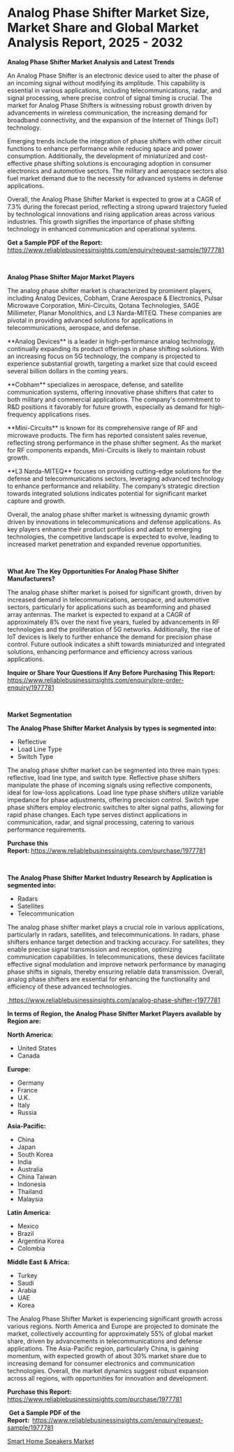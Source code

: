 <p><h1>Analog Phase Shifter Market Size, Market Share and Global Market Analysis Report, 2025 - 2032</h1></p><p><strong>Analog Phase Shifter Market Analysis and Latest Trends</strong></p>
<p><p>An Analog Phase Shifter is an electronic device used to alter the phase of an incoming signal without modifying its amplitude. This capability is essential in various applications, including telecommunications, radar, and signal processing, where precise control of signal timing is crucial. The market for Analog Phase Shifters is witnessing robust growth driven by advancements in wireless communication, the increasing demand for broadband connectivity, and the expansion of the Internet of Things (IoT) technology. </p><p>Emerging trends include the integration of phase shifters with other circuit functions to enhance performance while reducing space and power consumption. Additionally, the development of miniaturized and cost-effective phase shifting solutions is encouraging adoption in consumer electronics and automotive sectors. The military and aerospace sectors also fuel market demand due to the necessity for advanced systems in defense applications. </p><p>Overall, the Analog Phase Shifter Market is expected to grow at a CAGR of 7.3% during the forecast period, reflecting a strong upward trajectory fueled by technological innovations and rising application areas across various industries. This growth signifies the importance of phase shifting technology in enhanced communication and operational systems.</p></p>
<p><strong>Get a Sample PDF of the Report:&nbsp;</strong> <a href="https://www.reliablebusinessinsights.com/enquiry/request-sample/1977781?utm_campaign=3568&utm_medium=2&utm_source=Github&utm_content=ia&utm_term=06042025&utm_id=analog-phase-shifter">https://www.reliablebusinessinsights.com/enquiry/request-sample/1977781</a></p>
<p>&nbsp;</p>
<p><strong>Analog Phase Shifter Major Market Players</strong></p>
<p><p>The analog phase shifter market is characterized by prominent players, including Analog Devices, Cobham, Crane Aerospace & Electronics, Pulsar Microwave Corporation, Mini-Circuits, Qotana Technologies, SAGE Millimeter, Planar Monolithics, and L3 Narda-MITEQ. These companies are pivotal in providing advanced solutions for applications in telecommunications, aerospace, and defense.</p><p>**Analog Devices** is a leader in high-performance analog technology, continually expanding its product offerings in phase shifting solutions. With an increasing focus on 5G technology, the company is projected to experience substantial growth, targeting a market size that could exceed several billion dollars in the coming years.</p><p>**Cobham** specializes in aerospace, defense, and satellite communication systems, offering innovative phase shifters that cater to both military and commercial applications. The company's commitment to R&D positions it favorably for future growth, especially as demand for high-frequency applications rises.</p><p>**Mini-Circuits** is known for its comprehensive range of RF and microwave products. The firm has reported consistent sales revenue, reflecting strong performance in the phase shifter segment. As the market for RF components expands, Mini-Circuits is likely to maintain robust growth.</p><p>**L3 Narda-MITEQ** focuses on providing cutting-edge solutions for the defense and telecommunications sectors, leveraging advanced technology to enhance performance and reliability. The company’s strategic direction towards integrated solutions indicates potential for significant market capture and growth.</p><p>Overall, the analog phase shifter market is witnessing dynamic growth driven by innovations in telecommunications and defense applications. As key players enhance their product portfolios and adapt to emerging technologies, the competitive landscape is expected to evolve, leading to increased market penetration and expanded revenue opportunities.</p></p>
<p>&nbsp;</p>
<p><strong>What Are The Key Opportunities For Analog Phase Shifter Manufacturers?</strong></p>
<p><p>The analog phase shifter market is poised for significant growth, driven by increased demand in telecommunications, aerospace, and automotive sectors, particularly for applications such as beamforming and phased array antennas. The market is expected to expand at a CAGR of approximately 8% over the next five years, fueled by advancements in RF technologies and the proliferation of 5G networks. Additionally, the rise of IoT devices is likely to further enhance the demand for precision phase control. Future outlook indicates a shift towards miniaturized and integrated solutions, enhancing performance and efficiency across various applications.</p></p>
<p><strong>Inquire or Share Your Questions If Any Before Purchasing This Report:</strong> <a href="https://www.reliablebusinessinsights.com/enquiry/pre-order-enquiry/1977781?utm_campaign=3568&utm_medium=2&utm_source=Github&utm_content=ia&utm_term=06042025&utm_id=analog-phase-shifter">https://www.reliablebusinessinsights.com/enquiry/pre-order-enquiry/1977781</a></p>
<p>&nbsp;</p>
<p><strong>Market Segmentation</strong></p>
<p><strong>The Analog Phase Shifter Market Analysis by types is segmented into:</strong></p>
<p><ul><li>Reflective</li><li>Load Line Type</li><li>Switch Type</li></ul></p>
<p><p>The analog phase shifter market can be segmented into three main types: reflective, load line type, and switch type. Reflective phase shifters manipulate the phase of incoming signals using reflective components, ideal for low-loss applications. Load line type phase shifters utilize variable impedance for phase adjustments, offering precision control. Switch type phase shifters employ electronic switches to alter signal paths, allowing for rapid phase changes. Each type serves distinct applications in communication, radar, and signal processing, catering to various performance requirements.</p></p>
<p><strong>Purchase this Report:&nbsp;</strong><a href="https://www.reliablebusinessinsights.com/purchase/1977781?utm_campaign=3568&utm_medium=2&utm_source=Github&utm_content=ia&utm_term=06042025&utm_id=analog-phase-shifter">https://www.reliablebusinessinsights.com/purchase/1977781</a></p>
<p>&nbsp;</p>
<p><strong>The Analog Phase Shifter Market Industry Research by Application is segmented into:</strong></p>
<p><ul><li>Radars</li><li>Satellites</li><li>Telecommunication</li></ul></p>
<p><p>The analog phase shifter market plays a crucial role in various applications, particularly in radars, satellites, and telecommunications. In radars, phase shifters enhance target detection and tracking accuracy. For satellites, they enable precise signal transmission and reception, optimizing communication capabilities. In telecommunications, these devices facilitate effective signal modulation and improve network performance by managing phase shifts in signals, thereby ensuring reliable data transmission. Overall, analog phase shifters are essential for enhancing the functionality and efficiency of these advanced technologies.</p></p>
<p><a href="https://www.reliablebusinessinsights.com/analog-phase-shifter-r1977781?utm_campaign=3568&utm_medium=2&utm_source=Github&utm_content=ia&utm_term=06042025&utm_id=analog-phase-shifter">&nbsp;https://www.reliablebusinessinsights.com/analog-phase-shifter-r1977781</a></p>
<p><strong>In terms of Region, the Analog Phase Shifter Market Players available by Region are:</strong></p>
<p>
    <p> <strong> North America: </strong>
        <ul>
            <li>United States</li>
            <li>Canada</li>
        </ul>
        </p> 
    <p> <strong> Europe: </strong>
        <ul>
            <li>Germany</li>
            <li>France</li>
            <li>U.K.</li>
            <li>Italy</li>
            <li>Russia</li>
        </ul>
        </p> 
    <p> <strong> Asia-Pacific: </strong>
        <ul>
            <li>China</li>
            <li>Japan</li>
            <li>South Korea</li>
            <li>India</li>
            <li>Australia</li>
            <li>China Taiwan</li>
            <li>Indonesia</li>
            <li>Thailand</li>
            <li>Malaysia</li>
        </ul>
        </p> 
    <p> <strong> Latin America: </strong>
        <ul>
            <li>Mexico</li>
            <li>Brazil</li>
            <li>Argentina Korea</li>
            <li>Colombia</li>
        </ul>
        </p> 
    <p> <strong> Middle East & Africa: </strong>
        <ul>
            <li>Turkey</li>
            <li>Saudi</li>
            <li>Arabia</li>
            <li>UAE</li>
            <li>Korea</li>
        </ul>
    </p>
    </p>
<p><p>The Analog Phase Shifter Market is experiencing significant growth across various regions. North America and Europe are projected to dominate the market, collectively accounting for approximately 55% of global market share, driven by advancements in telecommunications and defense applications. The Asia-Pacific region, particularly China, is gaining momentum, with expected growth of about 30% market share due to increasing demand for consumer electronics and communication technologies. Overall, the market dynamics suggest robust expansion across all regions, with opportunities for innovation and development.</p></p>
<p><strong>Purchase this Report: </strong><a href="https://www.reliablebusinessinsights.com/purchase/1977781?utm_campaign=3568&utm_medium=2&utm_source=Github&utm_content=ia&utm_term=06042025&utm_id=analog-phase-shifter">https://www.reliablebusinessinsights.com/purchase/1977781</a></p>
<p>&nbsp;<strong>Get a Sample PDF of the Report:&nbsp;&nbsp;</strong><a href="https://www.reliablebusinessinsights.com/enquiry/request-sample/1977781?utm_campaign=3568&utm_medium=2&utm_source=Github&utm_content=ia&utm_term=06042025&utm_id=analog-phase-shifter">https://www.reliablebusinessinsights.com/enquiry/request-sample/1977781</a></p>
<p><strong></strong></p>
<p><p><a href="https://github.com/guzasbahsas/Market-Research-Report-List-1/blob/main/smart-home-speakers-market.md?utm_campaign=3568&utm_medium=2&utm_source=Github&utm_content=ia&utm_term=06042025&utm_id=analog-phase-shifter">Smart Home Speakers Market</a></p></p>